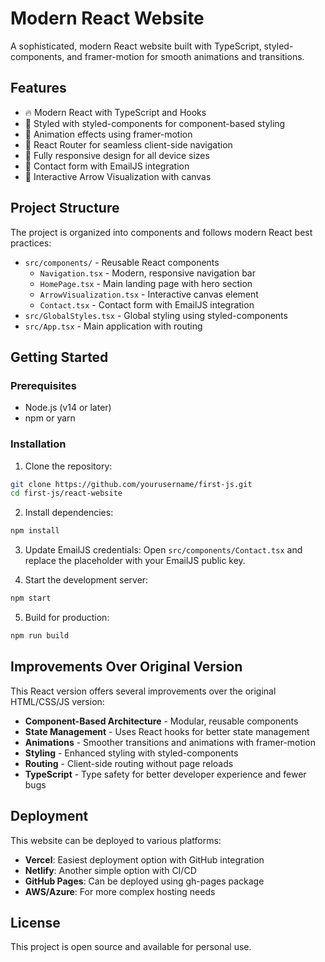 # Modern React Website

A sophisticated, modern React website built with TypeScript, styled-components, and framer-motion for smooth animations and transitions.

## Features

- 🔥 Modern React with TypeScript and Hooks
- 💅 Styled with styled-components for component-based styling
- 🚀 Animation effects using framer-motion
- 🧭 React Router for seamless client-side navigation
- 📱 Fully responsive design for all device sizes
- 📧 Contact form with EmailJS integration
- 🎨 Interactive Arrow Visualization with canvas

## Project Structure

The project is organized into components and follows modern React best practices:

- `src/components/` - Reusable React components
  - `Navigation.tsx` - Modern, responsive navigation bar
  - `HomePage.tsx` - Main landing page with hero section
  - `ArrowVisualization.tsx` - Interactive canvas element
  - `Contact.tsx` - Contact form with EmailJS integration
- `src/GlobalStyles.tsx` - Global styling using styled-components
- `src/App.tsx` - Main application with routing

## Getting Started

### Prerequisites

- Node.js (v14 or later)
- npm or yarn

### Installation

1. Clone the repository:
```bash
git clone https://github.com/yourusername/first-js.git
cd first-js/react-website
```

2. Install dependencies:
```bash
npm install
```

3. Update EmailJS credentials:
Open `src/components/Contact.tsx` and replace the placeholder with your EmailJS public key.

4. Start the development server:
```bash
npm start
```

5. Build for production:
```bash
npm run build
```

## Improvements Over Original Version

This React version offers several improvements over the original HTML/CSS/JS version:

- **Component-Based Architecture** - Modular, reusable components
- **State Management** - Uses React hooks for better state management
- **Animations** - Smoother transitions and animations with framer-motion
- **Styling** - Enhanced styling with styled-components
- **Routing** - Client-side routing without page reloads
- **TypeScript** - Type safety for better developer experience and fewer bugs

## Deployment

This website can be deployed to various platforms:

- **Vercel**: Easiest deployment option with GitHub integration
- **Netlify**: Another simple option with CI/CD
- **GitHub Pages**: Can be deployed using gh-pages package
- **AWS/Azure**: For more complex hosting needs

## License

This project is open source and available for personal use.

